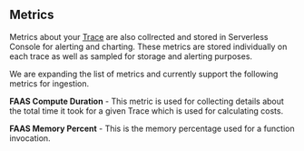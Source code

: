 <!--
title: Metrics
menuText: Metrics
description: Metric definitions
menuOrder: 5
-->

## Metrics 
Metrics about your [Trace](trace.md) are also collrected and stored in
Serverless Console for alerting and charting. These metrics
are stored individually on each trace as well as sampled for
storage and alerting purposes.  

We are expanding the list of metrics and currently support the 
following metrics for ingestion.

**FAAS Compute Duration** - This metric is used for collecting 
details about the total time it took for a given Trace which is 
used for calculating costs. 

**FAAS Memory Percent**  - This is the memory percentage 
used for a function invocation.